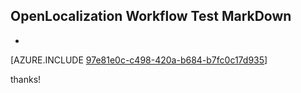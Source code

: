 ## OpenLocalization Workflow Test MarkDown
* 

[AZURE.INCLUDE [97e81e0c-c498-420a-b684-b7fc0c17d935](calleeMd1.md)]

 
thanks!